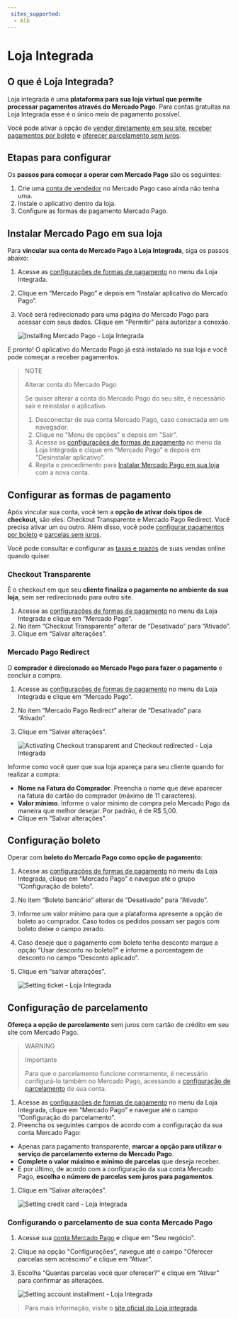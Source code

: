 ```yaml
---
 sites_supported:
  - mlb
---
```


# Loja Integrada

## O que é Loja Integrada?

Loja integrada é uma **plataforma para sua loja virtual que permite processar pagamentos através do Mercado Pago**. Para contas gratuitas na Loja Integrada esse é o único meio de pagamento possível.

Você pode ativar a opção de [vender diretamente em seu site](https://www.mercadopago.com.br/developers/pt/plugins_sdks/plugins/unofficial/lojaintegrada#bookmark_configurar-as-formas-de-pagamento), [receber pagamentos por boleto](https://www.mercadopago.com.br/developers/pt/plugins_sdks/plugins/unofficial/lojaintegrada#bookmark_configuração-boleto) e [oferecer parcelamento sem juros](https://www.mercadopago.com.br/developers/pt/plugins_sdks/plugins/unofficial/lojaintegrada#bookmark_configuração-de-parcelamento).

## Etapas para configurar

Os **passos para começar a operar com Mercado Pago** são os seguintes:

1. Crie uma [conta de vendedor](https://www.mercadopago.com.br/activities) no Mercado Pago caso ainda não tenha uma.
1. Instale o aplicativo dentro da loja.
1. Configure as formas de pagamento Mercado Pago.

## Instalar Mercado Pago em sua loja

Para **vincular sua conta do Mercado Pago à Loja Integrada**, siga os passos abaixo:

1. Acesse as [configurações de formas de pagamento](https://app.lojaintegrada.com.br/painel/configuracao/pagamento/listar) no menu da Loja Integrada.
1. Clique em “Mercado Pago” e depois em “Instalar aplicativo do Mercado Pago”.
1. Você será redirecionado para uma página do Mercado Pago para acessar com seus dados. Clique em “Permitir” para autorizar a conexão.


    ![Installing Mercado Pago - Loja Integrada](/images/lojaintegrada/lojaintegrada-connect-1.gif)


E pronto! O aplicativo do Mercado Pago já está instalado na sua loja e você pode começar a receber pagamentos.


> NOTE
>
> Alterar conta do Mercado Pago
>
> Se quiser alterar a conta do Mercado Pago do seu site, é necessário sair e reinstalar o aplicativo.
> 1. Desconectar de sua conta Mercado Pago, caso conectada em um navegador.
> 1. Clique no "Menu de opções" e depois em "Sair".
> 1. Acesse as [configurações de formas de pagamento](https://app.lojaintegrada.com.br/painel/configuracao/pagamento/listar) no menu da Loja Integrada e clique em “Mercado Pago” e depois em "Desinstalar aplicativo".
> 1. Repita o procedimento para [Instalar Mercado Pago em sua loja](https://www.mercadopago.com.br/developers/pt/plugins_sdks/plugins/unofficial/lojaintegrada#bookmark_instalar-Mercado-Pago-em-sua-loja) com a nova conta.

## Configurar as formas de pagamento

Após vincular sua conta, você tem a **opção de ativar dois tipos de checkout**, são eles: Checkout Transparente e Mercado Pago Redirect. Você precisa ativar um ou outro. Além disso, você pode [configurar pagamentos por boleto](https://www.mercadopago.com.br/developers/pt/plugins_sdks/plugins/unofficial/lojaintegrada#bookmark_configuração-boleto) e [parcelas sem juros](https://www.mercadopago.com.br/developers/pt/plugins_sdks/plugins/unofficial/lojaintegrada#bookmark_configuração-de-parcelamento).

Você pode consultar e configurar as [taxas e prazos](https://www.mercadopago.com.br/settings/release-options) de suas vendas online quando quiser.

### Checkout Transparente

É o checkout em que seu **cliente finaliza o pagamento no ambiente da sua loja**, sem ser redirecionado para outro site.

1. Acesse as [configurações de formas de pagamento](https://app.lojaintegrada.com.br/painel/configuracao/pagamento/listar) no menu da Loja Integrada e clique em “Mercado Pago”.
1. No item “Checkout Transparente” alterar de “Desativado” para “Ativado”.
1. Clique em “Salvar alterações”.

### Mercado Pago Redirect

O **comprador é direcionado ao Mercado Pago para fazer o pagamento** e concluir a compra.

1. Acesse as [configurações de formas de pagamento](https://app.lojaintegrada.com.br/painel/configuracao/pagamento/listar) no menu da Loja Integrada e clique em “Mercado Pago”.
1. No item “Mercado Pago Redirect” alterar de “Desativado” para “Ativado”.
1. Clique em “Salvar alterações”.


    ![Activating Checkout transparent and Checkout redirected - Loja Integrada](/images/lojaintegrada/lojaintegrada-checkout-1.gif)


Informe como você quer que sua loja apareça para seu cliente quando for realizar a compra:

- **Nome na Fatura do Comprador**. Preencha o nome que deve aparecer na fatura do cartão do comprador (máximo de 11 caracteres).
- **Valor mínimo**. Informe o valor mínimo de compra pelo Mercado Pago da maneira que melhor desejar. Por padrão, é de R$ 5,00.
- Clique em “Salvar alterações”.

## Configuração boleto

Operar com **boleto do Mercado Pago como opção de pagamento**:

1. Acesse as [configurações de formas de pagamento](https://app.lojaintegrada.com.br/painel/configuracao/pagamento/listar) no menu da Loja Integrada, clique em “Mercado Pago” e navegue até o grupo “Configuração de boleto”.
1. No item “Boleto bancário” alterar de “Desativado” para “Ativado”.
1. Informe um valor mínimo para que a plataforma apresente a opção de boleto ao comprador. Caso todos os pedidos possam ser pagos com boleto deixe o campo zerado.
1. Caso deseje que o pagamento com boleto tenha desconto marque a opção “Usar desconto no boleto?” e informe a porcentagem de desconto no campo “Desconto aplicado”.
1. Clique em “salvar alterações”.


    ![Setting ticket - Loja Integrada](/images/lojaintegrada/lojaintegrada-ticket-1.gif)


## Configuração de parcelamento

**Ofereça a opção de parcelamento** sem juros com cartão de crédito em seu site com Mercado Pago.

> WARNING
>
> Importante
>
> Para que o parcelamento funcione corretamente, é necessário configurá-lo também no Mercado Pago, acessando a [configuração de parcelamento](https://www.mercadopago.com.br/developers/pt/plugins_sdks/plugins/unofficial/lojaintegrada#bookmark_configurando-o-parcelamento-de-sua-conta-Mercado-Pago) de sua conta.

1. Acesse as [configurações de formas de pagamento](https://app.lojaintegrada.com.br/painel/configuracao/pagamento/listar) no menu da Loja Integrada, clique em “Mercado Pago” e navegue até o campo “Configuração do parcelamento”.
1. Preencha os seguintes campos de acordo com a configuração da sua conta Mercado Pago:
  - Apenas para pagamento transparente, **marcar a opção para utilizar o serviço de parcelamento externo do Mercado Pago**.
  - **Complete o valor máximo e mínimo de parcelas** que deseja receber.
  - E por último, de acordo com a configuração da sua conta Mercado Pago, **escolha o número de parcelas sem juros para pagamentos**.
1. Clique em “Salvar alterações”.


    ![Setting credit card - Loja Integrada](/images/lojaintegrada/lojaintegrada-credit-card-1.gif)

### Configurando o parcelamento de sua conta Mercado Pago

1. Acesse sua [conta Mercado Pago](https://www.mercadopago.com.br/business) e clique em "Seu negócio".
1. Clique na opção "Configurações", navegue até o campo "Oferecer parcelas sem acréscimo" e clique em “Ativar”.
1. Escolha “Quantas parcelas você quer oferecer?” e clique em “Ativar” para confirmar as alterações.


	![Setting account installment - Loja Integrada](/images/lojaintegrada/lojaintegrada-account-installment-1.gif)


> Para mais informação, visite o [site oficial do Loja integrada](https://lojaintegrada.com.br/).
